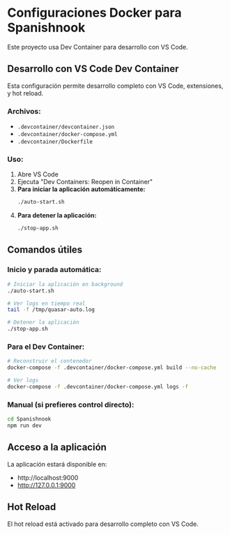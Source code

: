 # Configuraciones Docker para Spanishnook

Este proyecto usa Dev Container para desarrollo con VS Code.

## Desarrollo con VS Code Dev Container

Esta configuración permite desarrollo completo con VS Code, extensiones, y hot reload.

### Archivos:
- `.devcontainer/devcontainer.json`
- `.devcontainer/docker-compose.yml`
- `.devcontainer/Dockerfile`

### Uso:
1. Abre VS Code
2. Ejecuta "Dev Containers: Reopen in Container"
3. **Para iniciar la aplicación automáticamente:**
   ```bash
   ./auto-start.sh
   ```
4. **Para detener la aplicación:**
   ```bash
   ./stop-app.sh
   ```

## Comandos útiles

### Inicio y parada automática:
```bash
# Iniciar la aplicación en background
./auto-start.sh

# Ver logs en tiempo real
tail -f /tmp/quasar-auto.log

# Detener la aplicación
./stop-app.sh
```

### Para el Dev Container:
```bash
# Reconstruir el contenedor
docker-compose -f .devcontainer/docker-compose.yml build --no-cache

# Ver logs
docker-compose -f .devcontainer/docker-compose.yml logs -f
```

### Manual (si prefieres control directo):
```bash
cd Spanishnook
npm run dev
```

## Acceso a la aplicación

La aplicación estará disponible en:
- http://localhost:9000
- http://127.0.0.1:9000

## Hot Reload

El hot reload está activado para desarrollo completo con VS Code.
